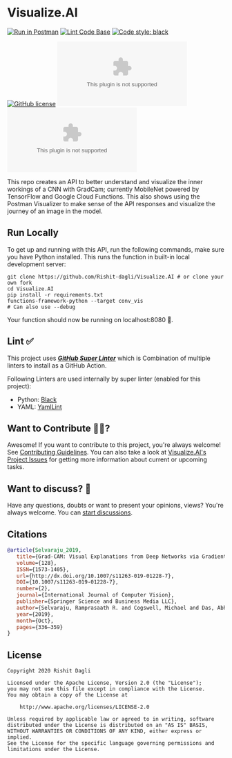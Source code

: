 # Visualize.AI

[![Run in Postman](https://run.pstmn.io/button.svg)](https://www.postman.com/rishitdagli/workspace/visualizing-an-ml-model/overview)
[![Lint Code Base](https://github.com/Rishit-dagli/Visualize.AI/actions/workflows/linter.yml/badge.svg)](https://github.com/Rishit-dagli/Visualize.AI/actions/workflows/linter.yml)
[![Code style: black](https://img.shields.io/badge/code%20style-black-000000.svg)](https://github.com/psf/black)

[![GitHub license](https://img.shields.io/badge/License-Apache%202.0-blue.svg)](LICENSE)
[![GitHub stars](https://img.shields.io/github/stars/Rishit-dagli/Visualize.AI?style=social)](https://github.com/Rishit-dagli/Visualize.AI/stargazers)
[![GitHub forks](https://img.shields.io/github/forks/Rishit-dagli/Visualize.AI?style=social)](https://github.com/Rishit-dagli/Visualize.AI/network/members)

This repo creates an API to better understand and visualize the inner workings 
of a CNN with GradCam; currently MobileNet powered by TensorFlow and Google 
Cloud Functions. This also shows using the Postman Visualizer to make sense of 
the API responses and visualize the journey of an image in the model.

## Run Locally

To get up and running with this API, run the following commands, make sure you 
have Python installed. This runs the function in built-in local development 
server:

```
git clone https://github.com/Rishit-dagli/Visualize.AI # or clone your own fork
cd Visualize.AI
pip install -r requirements.txt
functions-framework-python --target conv_vis
# Can also use --debug
```

Your function should now be running on localhost:8080 🚀.

## Lint ✅

This project uses [***GitHub Super Linter***](https://github.com/github/super-linter) which is Combination of multiple linters to install as a GitHub Action.

Following Linters are used internally by super linter (enabled for this project):
- Python: [Black](https://github.com/psf/black)
- YAML: [YamlLint](https://github.com/adrienverge/yamllint)

## Want to Contribute 🙋‍♂️?

Awesome! If you want to contribute to this project, you're always welcome! See [Contributing Guidelines](CONTRIBUTING.md). You can also take a look at [Visualize.AI's Project Issues](https://github.com/Rishit-dagli/Visualize.AI/issues) for getting more information about current or upcoming tasks.

## Want to discuss? 💬

Have any questions, doubts or want to present your opinions, views? You're always welcome. You can [start discussions](https://github.com/Rishit-dagli/Visualize.AI/discussions).

## Citations

```bibtex
@article{Selvaraju_2019,
   title={Grad-CAM: Visual Explanations from Deep Networks via Gradient-Based Localization},
   volume={128},
   ISSN={1573-1405},
   url={http://dx.doi.org/10.1007/s11263-019-01228-7},
   DOI={10.1007/s11263-019-01228-7},
   number={2},
   journal={International Journal of Computer Vision},
   publisher={Springer Science and Business Media LLC},
   author={Selvaraju, Ramprasaath R. and Cogswell, Michael and Das, Abhishek and Vedantam, Ramakrishna and Parikh, Devi and Batra, Dhruv},
   year={2019},
   month={Oct},
   pages={336–359}
}
```

## License

```
Copyright 2020 Rishit Dagli

Licensed under the Apache License, Version 2.0 (the "License");
you may not use this file except in compliance with the License.
You may obtain a copy of the License at

    http://www.apache.org/licenses/LICENSE-2.0

Unless required by applicable law or agreed to in writing, software
distributed under the License is distributed on an "AS IS" BASIS,
WITHOUT WARRANTIES OR CONDITIONS OF ANY KIND, either express or implied.
See the License for the specific language governing permissions and
limitations under the License.
```

